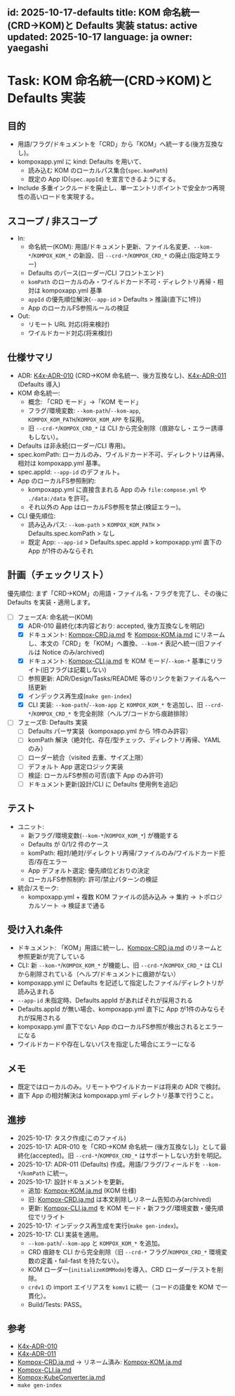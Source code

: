 id: 2025-10-17-defaults
title: KOM 命名統一(CRD→KOM)と Defaults 実装
status: active
updated: 2025-10-17
language: ja
owner: yaegashi
---
# Task: KOM 命名統一(CRD→KOM)と Defaults 実装

## 目的

- 用語/フラグ/ドキュメントを「CRD」から「KOM」へ統一する(後方互換なし)。
- kompoxapp.yml に kind: Defaults を用いて、
  - 読み込む KOM のローカルパス集合(`spec.komPath`)
  - 既定の App ID(`spec.appId`)
  を宣言できるようにする。
- Include 多重インクルードを廃止し、単一エントリポイントで安全かつ再現性の高いロードを実現する。

## スコープ / 非スコープ

- In:
  - 命名統一(KOM): 用語/ドキュメント更新、ファイル名変更、`--kom-*`/`KOMPOX_KOM_*` の新設、旧 `--crd-*`/`KOMPOX_CRD_*` の廃止(指定時エラー)
  - Defaults のパース(ローダー/CLI フロントエンド)
  - `komPath` のローカルのみ・ワイルドカード不可・ディレクトリ再帰・相対は kompoxapp.yml 基準
  - `appId` の優先順位解決(`--app-id` > Defaults > 推論(直下に1件))
  - App のローカルFS参照ルールの検証
- Out:
  - リモート URL 対応(将来検討)
  - ワイルドカード対応(将来検討)

## 仕様サマリ

- ADR: [K4x-ADR-010] (CRD→KOM 命名統一、後方互換なし)、[K4x-ADR-011] (Defaults 導入)
- KOM 命名統一:
  - 概念: 「CRD モード」→「KOM モード」
  - フラグ/環境変数: `--kom-path`/`--kom-app`, `KOMPOX_KOM_PATH`/`KOMPOX_KOM_APP` を採用。
  - 旧 `--crd-*`/`KOMPOX_CRD_*` は CLI から完全削除（痕跡なし・エラー誘導もしない）。
- Defaults は非永続(ローダー/CLI 専用)。
- spec.komPath: ローカルのみ、ワイルドカード不可、ディレクトリは再帰、相対は kompoxapp.yml 基準。
- spec.appId: `--app-id` のデフォルト。
- App のローカルFS参照制約:
  - kompoxapp.yml に直接含まれる App のみ `file:compose.yml` や `./data:/data` を許可。
  - それ以外の App はローカルFS参照を禁止(検証エラー)。
- CLI 優先順位:
  - 読み込みパス: `--kom-path` > `KOMPOX_KOM_PATH` > Defaults.spec.komPath > なし
  - 既定 App: `--app-id` > Defaults.spec.appId > kompoxapp.yml 直下の App が1件のみならそれ

## 計画（チェックリスト）

優先順位: まず「CRD→KOM」の用語・ファイル名・フラグを完了し、その後に Defaults を実装・適用します。

- [ ] フェーズA: 命名統一(KOM)
  - [x] ADR-010 最終化(本内容どおり: accepted, 後方互換なしを明記)
  - [x] ドキュメント: [Kompox-CRD.ja.md] を [Kompox-KOM.ja.md] にリネームし、本文の「CRD」を「KOM」へ置換、`--kom-*` 表記へ統一(旧ファイルは Notice のみ/archived)
  - [x] ドキュメント: [Kompox-CLI.ja.md] を KOM モード/`--kom-*` 基準にリライト(旧フラグは記載しない)
  - [ ] 参照更新: ADR/Design/Tasks/README 等のリンクを新ファイル名へ一括更新
  - [x] インデックス再生成(`make gen-index`)
  - [x] CLI 実装: `--kom-path`/`--kom-app` と `KOMPOX_KOM_*` を追加し、旧 `--crd-*`/`KOMPOX_CRD_*` を完全削除（ヘルプ/コードから痕跡排除）

- [ ] フェーズB: Defaults 実装
  - [ ] Defaults パーサ実装（kompoxapp.yml から 1件のみ許容）
  - [ ] komPath 解決（絶対化、存在/型チェック、ディレクトリ再帰、YAML のみ）
  - [ ] ローダー統合（visited 去重、サイズ上限）
  - [ ] デフォルト App 選定ロジック実装
  - [ ] 検証: ローカルFS参照の可否(直下 App のみ許可)
  - [ ] ドキュメント更新(設計/CLI に Defaults 使用例を追記)

## テスト

- ユニット:
  - 新フラグ/環境変数(`--kom-*`/`KOMPOX_KOM_*`) が機能する
  - Defaults が 0/1/2 件のケース
  - komPath: 相対/絶対/ディレクトリ再帰/ファイルのみ/ワイルドカード拒否/存在エラー
  - App デフォルト選定: 優先順位どおりの決定
  - ローカルFS参照制約: 許可/禁止パターンの検証
- 統合/スモーク:
  - kompoxapp.yml + 複数 KOM ファイルの読み込み → 集約 → トポロジカルソート → 検証まで通る

## 受け入れ条件

- ドキュメント: 「KOM」用語に統一し、[Kompox-CRD.ja.md] のリネームと参照更新が完了している
- CLI: 新 `--kom-*`/`KOMPOX_KOM_*` が機能し、旧 `--crd-*`/`KOMPOX_CRD_*` は CLI から削除されている（ヘルプ/ドキュメントに痕跡がない）
- kompoxapp.yml に Defaults を記述して指定したファイル/ディレクトリが読み込まれる
- `--app-id` 未指定時、Defaults.appId があればそれが採用される
- Defaults.appId が無い場合、kompoxapp.yml 直下に App が1件のみならそれが採用される
- kompoxapp.yml 直下でない App のローカルFS参照が検出されるとエラーになる
- ワイルドカードや存在しないパスを指定した場合にエラーになる

## メモ

- 既定ではローカルのみ。リモートやワイルドカードは将来の ADR で検討。
- 直下 App の相対解決は kompoxapp.yml ディレクトリ基準で行うこと。

## 進捗

- 2025-10-17: タスク作成(このファイル)
- 2025-10-17: ADR-010 を「CRD→KOM 命名統一 (後方互換なし)」として最終化(accepted)。旧 `--crd-*`/`KOMPOX_CRD_*` はサポートしない方針を明記。
- 2025-10-17: ADR-011 (Defaults) 作成。用語/フラグ/フィールドを `--kom-*`/`komPath` に統一。
- 2025-10-17: 設計ドキュメントを更新。
  - 追加: [Kompox-KOM.ja.md] (KOM 仕様)
  - 旧: [Kompox-CRD.ja.md] は本文削除しリネーム告知のみ(archived)
  - 更新: [Kompox-CLI.ja.md] を KOM モード・新フラグ/環境変数・優先順位でリライト
- 2025-10-17: インデックス再生成を実行(`make gen-index`)。
- 2025-10-17: CLI 実装を適用。
  - `--kom-path`/`--kom-app` と `KOMPOX_KOM_*` を追加。
  - CRD 痕跡を CLI から完全削除（旧 `--crd-*` フラグ/`KOMPOX_CRD_*` 環境変数の定義・fail-fast を持たない）。
  - KOM ローダー(`initializeKOMMode`)を導入、CRD ローダー/テストを削除。
  - `crdv1` の import エイリアスを `komv1` に統一（コードの語彙を KOM で一貫化）。
  - Build/Tests: PASS。

## 参考

- [K4x-ADR-010]
- [K4x-ADR-011]
- [Kompox-CRD.ja.md] → リネーム済み: [Kompox-KOM.ja.md]
- [Kompox-CLI.ja.md]
- [Kompox-KubeConverter.ja.md]
- `make gen-index`

[K4x-ADR-010]: ../../design/adr/K4x-ADR-010.md
[K4x-ADR-011]: ../../design/adr/K4x-ADR-011.md
[Kompox-CRD.ja.md]: ../../design/v1/Kompox-CRD.ja.md
[Kompox-KOM.ja.md]: ../../design/v1/Kompox-KOM.ja.md
[Kompox-CLI.ja.md]: ../../design/v1/Kompox-CLI.ja.md
[Kompox-KubeConverter.ja.md]: ../../design/v1/Kompox-KubeConverter.ja.md
